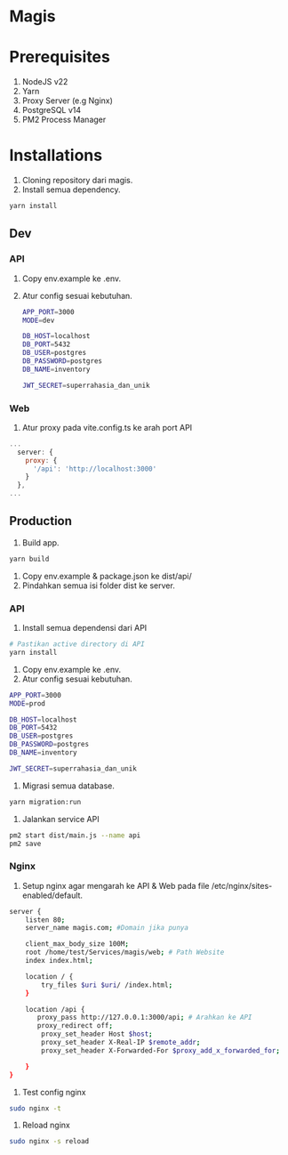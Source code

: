 # Magis

# Prerequisites

1. NodeJS v22
2. Yarn
3. Proxy Server (e.g Nginx)
4. PostgreSQL v14
5. PM2 Process Manager

# Installations

1. Cloning repository dari magis.
2. Install semua dependency.

```bash
yarn install
```

## Dev

### API

1. Copy env.example ke .env.
2. Atur config sesuai kebutuhan.
    
    ```bash
    APP_PORT=3000
    MODE=dev
    
    DB_HOST=localhost
    DB_PORT=5432
    DB_USER=postgres
    DB_PASSWORD=postgres
    DB_NAME=inventory
    
    JWT_SECRET=superrahasia_dan_unik
    ```
    

### Web

1. Atur proxy pada vite.config.ts ke arah port API

```jsx
...
  server: {
    proxy: {
      '/api': 'http://localhost:3000'
    }
  },
...
```

## Production

1. Build app.

```bash
yarn build
```

1. Copy env.example & package.json ke dist/api/
2. Pindahkan semua isi folder dist ke server.

### API

1. Install semua dependensi dari API

```bash
# Pastikan active directory di API
yarn install
```

1. Copy env.example ke .env.
2. Atur config sesuai kebutuhan.

```bash
APP_PORT=3000
MODE=prod

DB_HOST=localhost
DB_PORT=5432
DB_USER=postgres
DB_PASSWORD=postgres
DB_NAME=inventory

JWT_SECRET=superrahasia_dan_unik
```

1. Migrasi semua database.

```bash
yarn migration:run
```

1. Jalankan service API

```bash
pm2 start dist/main.js --name api
pm2 save
```

### Nginx

1. Setup nginx agar mengarah ke API & Web pada file /etc/nginx/sites-enabled/default.

```bash
server {
    listen 80;
    server_name magis.com; #Domain jika punya

    client_max_body_size 100M;
    root /home/test/Services/magis/web; # Path Website
    index index.html;

    location / {
        try_files $uri $uri/ /index.html;
    }

    location /api {
       proxy_pass http://127.0.0.1:3000/api; # Arahkan ke API
       proxy_redirect off;
        proxy_set_header Host $host;
        proxy_set_header X-Real-IP $remote_addr;
        proxy_set_header X-Forwarded-For $proxy_add_x_forwarded_for;

    }
}
```

1. Test config nginx

```bash
sudo nginx -t
```

1. Reload nginx

```bash
sudo nginx -s reload
```